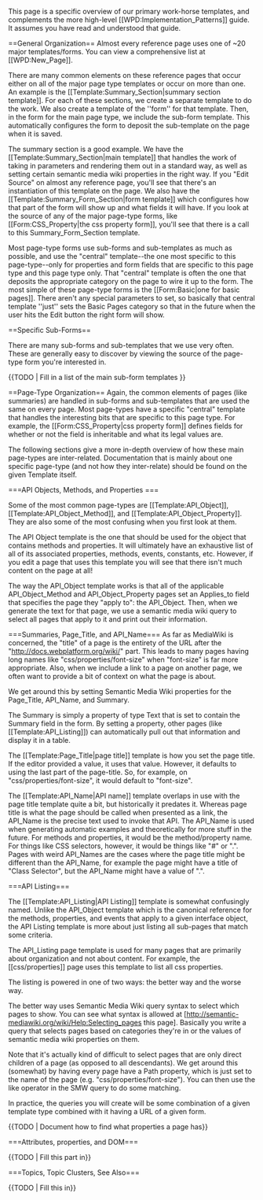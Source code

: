 This page is a specific overview of our primary work-horse templates, and complements the more high-level [[WPD:Implementation_Patterns]] guide. It assumes you have read and understood that guide.

==General Organization==
Almost every reference page uses one of ~20 major templates/forms. You can view a comprehensive list at [[WPD:New_Page]].

There are many common elements on these reference pages that occur either on all of the major page type templates or occur on more than one. An example is the [[Template:Summary_Section|summary section template]]. For each of these sections, we create a separate template to do the work. We also create a template of the ''form'' for that template. Then, in the form for the main page type, we include the sub-form template. This automatically configures the form to deposit the sub-template on the page when it is saved.

The summary section is a good example. We have the [[Template:Summary_Section|main template]] that handles the work of taking in parameters and rendering them out in a standard way, as well as setting certain semantic media wiki properties in the right way. If you "Edit Source" on almost any reference page, you'll see that there's an instantiation of this template on the page. We also have the [[Template:Summary_Form_Section|form template]] which configures how that part of the form will show up and what fields it will have. If you look at the source of any of the major page-type forms, like [[Form:CSS_Property|the css property form]], you'll see that there is a call to this Summary_Form_Section template.

Most page-type forms use sub-forms and sub-templates as much as possible, and use the "central" template--the one most specific to this page-type--only for properties and form fields that are specific to this page type and this page type only. That "central" template is often the one that deposits the appropriate category on the page to wire it up to the form. The most simple of these page-type forms is the [[Form:Basic|one for basic pages]]. There aren't any special parameters to set, so basically that central template ''just'' sets the Basic Pages category so that in the future when the user hits the Edit button the right form will show.

==Specific Sub-Forms==

There are many sub-forms and sub-templates that we use very often. These are generally easy to discover by viewing the source of the page-type form you're interested in.

{{TODO | Fill in a list of the main sub-form templates }}

==Page-Type Organization==
Again, the common elements of pages (like summaries) are handled in sub-forms and sub-templates that are used the same on every page. Most page-types have a specific "central" template that handles the interesting bits that are specific to this page type. For example, the [[Form:CSS_Property|css property form]] defines fields for whether or not the field is inheritable and what its legal values are.

The following sections give a more in-depth overview of how these main page-types are inter-related. Documentation that is mainly about one specific page-type (and not how they inter-relate) should be found on the given Template itself.

===API Objects, Methods, and Properties ===

Some of the most common page-types are [[Template:API_Object]], [[Template:API_Object_Method]], and [[Template:API_Object_Property]]. They are also some of the most confusing when you first look at them.

The API Object template is the one that should be used for the object that contains methods and properties. It will ultimately have an exhaustive list of all of its associated properties, methods, events, constants, etc. However, if you edit a page that uses this template you will see that there isn't much content on the page at all!

The way the API_Object template works is that all of the applicable API_Object_Method and API_Object_Property pages set an Applies_to field that specifies the page they "apply to": the API_Object. Then, when we generate the text for that page, we use a semantic media wiki query to select all pages that apply to it and print out their information.

===Summaries, Page_Title, and API_Name===
As far as MediaWiki is concerned, the "title" of a page is the entirety of the URL after the "http://docs.webplatform.org/wiki/" part. This leads to many pages having long names like "css/properties/font-size" when "font-size" is far more appropriate. Also, when we include a link to a page on another page, we often want to provide a bit of context on what the page is about.

We get around this by setting Semantic Media Wiki properties for the Page_Title, API_Name, and Summary.

The Summary is simply a property of type Text that is set to contain the Summary field in the form. By setting a property, other pages (like [[Template:API_Listing]]) can automatically pull out that information and display it in a table.

The [[Template:Page_Title|page title]] template is how you set the page title. If the editor provided a value, it uses that value. However, it defaults to using the last part of the page-title. So, for example, on "css/properties/font-size", it would default to "font-size".

The [[Template:API_Name|API name]] template overlaps in use with the page title template quite a bit, but historically it predates it. Whereas page title is what the page should be called when presented as a link, the API_Name is the precise text used to invoke that API. The API_Name is used when generating automatic examples and theoretically for more stuff in the future. For methods and properties, it would be the method/property name. For things like CSS selectors, however, it would be things like "#" or ".". Pages with weird API_Names are the cases where the page title might be different than the API_Name, for example the page might have a title of "Class Selector", but the API_Name might have a value of ".".

===API Listing===

The [[Template:API_Listing|API Listing]] template is somewhat confusingly named. Unlike the API_Object template which is the canonical reference for the methods, properties, and events that apply to a given interface object, the API Listing template is more about just listing all sub-pages that match some criteria.

The API_Listing page template is used for many pages that are primarily about organization and not about content. For example, the [[css/properties]] page uses this template to list all css properties.

The listing is powered in one of two ways: the better way and the worse way.

The better way uses Semantic Media Wiki query syntax to select which pages to show. You can see what syntax is allowed at [http://semantic-mediawiki.org/wiki/Help:Selecting_pages this page]. Basically you write a query that selects pages based on categories they're in or the values of semantic media wiki properties on them.

Note that it's actually kind of difficult to select pages that are only direct children of a page (as opposed to all descendants).  We get around this (somewhat) by having every page have a Path property, which is just set to the name of the page (e.g. "css/properties/font-size"). You can then use the like operator in the SMW query to do some matching.

In practice, the queries you will create will be some combination of a given template type combined with it having a URL of a given form.

{{TODO | Document how to find what properties a page has}}

===Attributes, properties, and DOM===

{{TODO | Fill this part in}}

===Topics, Topic Clusters, See Also===

{{TODO | Fill this in}}